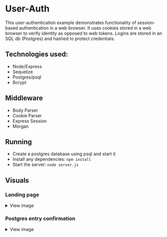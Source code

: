 # User-Auth
This user-authentication example demonstrates functionality of session-based authentication in a web browser.  It uses cookies stored in a web browser to verify identity as opposed to web tokens.  Logins are stored in an SQL db (Postgres) and hashed to protect credentials.

## Technologies used:
* Node/Express
* Sequelize
* Postgres/psql
* Bcrypt

## Middleware
* Body Parser
* Cookie Parser
* Express Session
* Morgan

## Running 
* Create a postgres database using psql and start it
* Install any dependencies: ``npm install``
* Start the server: ``node server.js``


## Visuals

### Landing page
<details><summary>View image</summary>

![Landing Page](https://user-images.githubusercontent.com/29722295/72854183-7e36b000-3c68-11ea-80b2-22766acd41e1.png)
</details>

### Postgres entry confirmation
<details><summary>View image</summary>
  
![DB entry](https://user-images.githubusercontent.com/29722295/72925503-aa553e00-3d07-11ea-8f10-f182698a6415.png)
</details>
